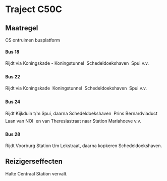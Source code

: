 # Traject C50C
## Maatregel
CS ontruimen busplatform

#### Bus 18
Rijdt via Koningskade - Koningstunnel  Schedeldoekshaven   Spui v.v.

#### Bus 22
Rijdt via Koningskade  Koningstunnel  Schedeldoekshaven  Spui v.v.

#### Bus 24
Rijdt Kijkduin t/m Spui, daarna Schedeldoekshaven  Prins Bernardviaduct  Laan van NOI  en van Theresiastraat naar Station Mariahoeve v.v.

#### Bus 28
Rijdt Voorburg Station t/m Lekstraat, daarna kopkeren  Schedeldoekshaven.

## Reizigerseffecten
Halte Centraal Station vervalt.